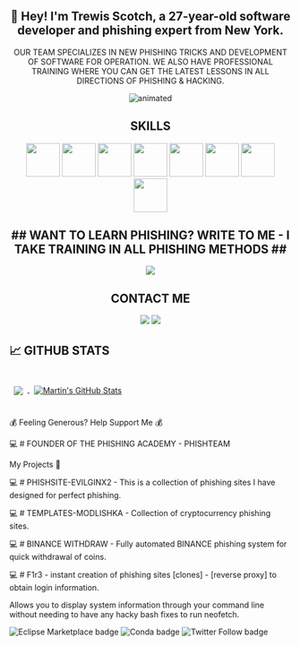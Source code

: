 <h2 align="center">👋 Hey! I'm Trewis Scotch, a 27-year-old software developer and phishing expert from New York. </a> </h2> 

<p align="center">
  OUR TEAM SPECIALIZES IN NEW PHISHING TRICKS AND DEVELOPMENT OF SOFTWARE FOR OPERATION. WE ALSO HAVE PROFESSIONAL TRAINING WHERE YOU CAN GET THE LATEST LESSONS IN ALL DIRECTIONS OF PHISHING & HACKING.
</p>

<p align="center">
  <img src="https://github.com/trewisscotch/trewisscotch/blob/main/4.png" alt="animated" />
</p>

<h2 align="center"> SKILLS</h2>
<p align="center">

<p align="center">
  <img src="https://github.com/trewisscotch/trewisscotch/blob/main/img/1.png"height="60"/>
  <img src="https://github.com/trewisscotch/trewisscotch/blob/main/img/2.png"height="60"/>
  <img src="https://github.com/trewisscotch/trewisscotch/blob/main/img/9.png"height="60"/>
  <img src="https://github.com/trewisscotch/trewisscotch/blob/main/img/3.png"height="60"/>
  <img src="https://github.com/trewisscotch/trewisscotch/blob/main/img/4.png"height="60"/>
  <img src="https://github.com/trewisscotch/trewisscotch/blob/main/img/5.png"height="60"/>
  <img src="https://github.com/trewisscotch/trewisscotch/blob/main/img/6.png"height="60"/>
  <img src="https://github.com/trewisscotch/trewisscotch/blob/main/img/7.png"height="60"/>
</p>

<h2 align="center"> ## WANT TO LEARN PHISHING? WRITE TO ME - I TAKE TRAINING IN ALL PHISHING METHODS ## </a> </h2> 
<p align="center">
</a>
  <a href="https://t.me/PHISHTEAMACADEMY" target="_blank"><img src="https://img.shields.io/badge/ACADEMY-%23239BCD.svg?&style=for-the-badge&logo=telegram&logoColor=white"/></a>
</p>



<h2 align="center">CONTACT ME</h2>
<p align="center">
  <a href="https://twitter.com/TrewisScotch" target="_blank"><img src="https://img.shields.io/badge/twitter-%231DA1F2.svg?&style=for-the-badge&logo=twitter&logoColor=white"/></a>
  <a href="https://t.me/HiroSCOTCH" target="_blank"><img src="https://img.shields.io/badge/telegram-%23239BCD.svg?&style=for-the-badge&logo=telegram&logoColor=white"/></a>
</p>

## &#x1f4c8; GITHUB STATS

<br>

<a href="https://github.com/trewisscotch">
  <img align="center" style="margin:0.5rem" src="https://github-readme-stats.vercel.app/api/top-langs/?username=trewisscotch&hide=html,css&title_color=ffffff&text_color=c9cacc&icon_color=4AB197&bg_color=1A2B34" />
</a>

<a href="https://github.com/trewisscotch">
  <img align="center" style="margin:0.5rem" src="https://github-readme-stats.vercel.app/api?username=trewisscotch&show_icons=true&line_height=27&count_private=true&title_color=ffffff&text_color=c9cacc&icon_color=4AB097&bg_color=1A2B34" alt="Martin's GitHub Stats" />
</a>

<br>
<br>



💰 Feeling Generous? Help Support Me 💰

💻 # FOUNDER OF THE PHISHING ACADEMY - PHISHTEAM

My Projects 📝

💻 # PHISHSITE-EVILGINX2 - This is a collection of phishing sites I have designed for perfect phishing.

💻 # TEMPLATES-MODLISHKA - Collection of cryptocurrency phishing sites.

💻 # BINANCE WITHDRAW - Fully automated BINANCE phishing system for quick withdrawal of coins.

💻 # F1r3 - instant creation of phishing sites [clones] - [reverse proxy] to obtain login information.

Allows you to display system information through your command line without needing to have any hacky bash fixes to run neofetch.
 
<img alt="Eclipse Marketplace badge" src="https://img.shields.io/badge/updated-today-brightgreen"> <img alt="Conda badge" src="https://img.shields.io/badge/platform-linux--64%20%7C%20win--32%20%7C%20osx--64%20%7C%20win--64-lightgrey"> <img alt="Twitter Follow badge" src="https://img.shields.io/badge/Follow-1187-lightgrey?logo=twitter&amp;style=social">

